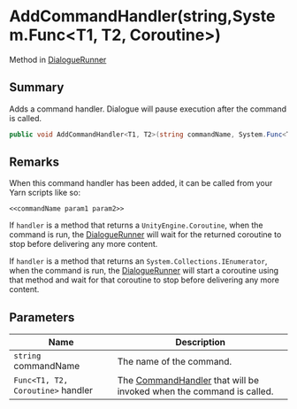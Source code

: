 # AddCommandHandler(string,System.Func\<T1, T2, Coroutine>)

Method in [DialogueRunner](./)

## Summary

Adds a command handler. Dialogue will pause execution after the command is called.

```csharp
public void AddCommandHandler<T1, T2>(string commandName, System.Func<T1, T2, Coroutine> handler);
```

## Remarks

When this command handler has been added, it can be called from your Yarn scripts like so:

```
<<commandName param1 param2>>
```

If `handler` is a method that returns a `UnityEngine.Coroutine`, when the command is run, the [DialogueRunner](./) will wait for the returned coroutine to stop before delivering any more content.

If `handler` is a method that returns an `System.Collections.IEnumerator`, when the command is run, the [DialogueRunner](./) will start a coroutine using that method and wait for that coroutine to stop before delivering any more content.

## Parameters

| Name                              | Description                                                                                              |
| --------------------------------- | -------------------------------------------------------------------------------------------------------- |
| `string` commandName              | The name of the command.                                                                                 |
| `Func<T1, T2, Coroutine>` handler | The [CommandHandler](../../yarn/yarn.commandhandler.md) that will be invoked when the command is called. |
